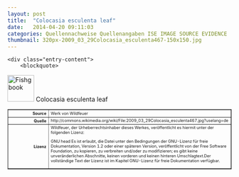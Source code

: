 ```yaml
---
layout: post
title:  "Colocasia esculenta leaf"
date:   2014-04-20 09:11:03
categories: Quellennachweise Quellenangaben ISE IMAGE SOURCE EVIDENCE
thumbnail: 320px-2009_03_29Colocasia_esculenta467-150x150.jpg
---
```


	<div class="entry-content">
		<blockquote>
<p><img loading="lazy" class=" wp-image-145 alignleft" src="./../../../../wp-content/blogs.dir/5/files/sites/7/2018/07/320px-2009_03_29Colocasia_esculenta467.jpg" alt="Fishgbook" width="60" height="60"> Colocasia esculenta leaf</p>
<table style="font-size: xx-small" border="1" cellpadding="2">
<tbody>
<tr>
<th style="text-align: right" width="81"><strong>Source</strong></th>
<td>Werk von Wildfeuer</td>
</tr>
<tr>
<th style="text-align: right" width="81"><strong>Quelle</strong></th>
<td>http://commons.wikimedia.org/wiki/File:2009_03_29Colocasia_esculenta467.jpg?uselang=de</td>
</tr>
<tr>
<th style="text-align: right" width="81"><strong>Lizenz</strong></th>
<td>Wildfeuer, der Urheberrechtsinhaber dieses Werkes, veröffentlicht es hiermit unter der folgenden Lizenz:
<p>GNU head Es ist erlaubt, die Datei unter den Bedingungen der GNU-Lizenz für freie Dokumentation, Version 1.2 oder einer späteren Version, veröffentlicht von der Free Software Foundation, zu kopieren, zu verbreiten und/oder zu modifizieren; es gibt keine unveränderlichen Abschnitte, keinen vorderen und keinen hinteren Umschlagtext.Der vollständige Text der Lizenz ist im Kapitel GNU-Lizenz für freie Dokumentation verfügbar.</p>
</td>
</tr>
</tbody>
</table>
<p>&nbsp;</p>
</blockquote>
			</div>
<!-- .entry-content -->
